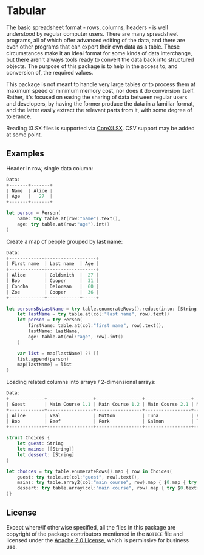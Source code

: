 # Tabular

The basic spreadsheet format - rows, columns, headers - is well understood by regular computer users. There are many spreadsheet programs, all of which offer advanced editing of the data, and there are even other programs that can export their own data as a table. These circumstances make it an ideal format for some kinds of data interchange, but there aren't always tools ready to convert the data back into structured objects. The purpose of this package is to help in the access to, and conversion of, the required values.

This package is not meant to handle very large tables or to process them at maximum speed or minimum memory cost, nor does it do conversion itself. Rather, it's focused on easing the sharing of data between regular users and developers, by having the former produce the data in a familiar format, and the latter easily extract the relevant parts from it, with some degree of tolerance.

Reading XLSX files is supported via [CoreXLSX](https://github.com/CoreOffice/CoreXLSX).
CSV support may be added at some point.

## Examples

Header in row, single data column:

```swift
Data:
+-------+-------+
| Name  | Alice |
| Age   |   27  |
+-------+-------+

let person = Person(
    name: try table.at(row:"name").text(),
    age: try table.at(row:"age").int()
)
```

Create a map of people grouped by last name:

```swift
Data:
+-------------+------------+-----+
| First name  | Last name  | Age |
+-------------+------------+-----+
| Alice       | Goldsmith  |  27 |
| Bob         | Cooper     |  31 |
| Concha      | Delorean   |  60 |
| Zoe         | Cooper     |  36 |
+-------------+------------+-----+

let personsByLastName = try table.enumerateRows().reduce(into: [String:[Person]]()) { map, row in
    let lastName = try table.at(col:"last name", row).text()
    let person = try Person(
        firstName: table.at(col:"first name", row).text(),
        lastName: lastName,
        age: table.at(col:"age", row).int()
    )

    var list = map[lastName] ?? []
    list.append(person)
    map[lastName] = list
}
```

Loading related columns into arrays / 2-dimensional arrays:

```swift
Data:
+-------------+-----------------+-----------------+-----------------+-----------------+------------+-----------+
| Guest       | Main Course 1.1 | Main Course 1.2 | Main Course 2.1 | Main Course 2.2 | Dessert 1  | Dessert 2 |
+-------------+-----------------+-----------------+-----------------+-----------------+------------+-----------+
| Alice       | Veal            | Mutton          | Tuna            | Bass            | Porridge   | Mousse    |
| Bob         | Beef            | Pork            | Salmon          | Trout           | Cheesecake | Custard   |
+-------------+-----------------+-----------------+-----------------+-----------------+------------+-----------+

struct Choices {
    let guest: String
    let mains: [[String]]
    let dessert: [String]
}

let choices = try table.enumerateRows().map { row in Choices(
    guest: try table.at(col:"guest", row).text(),
    mains: try table.array2(col:"main course", row).map { $0.map { try $0.text() }},
    dessert: try table.array(col:"main course", row).map { try $0.text() }
)}
```

## License

Except where/if otherwise specified, all the files in this package are copyright of the package contributors mentioned in the `NOTICE` file and licensed under the [Apache 2.0 License](http://www.apache.org/licenses/LICENSE-2.0), which is permissive for business use.
